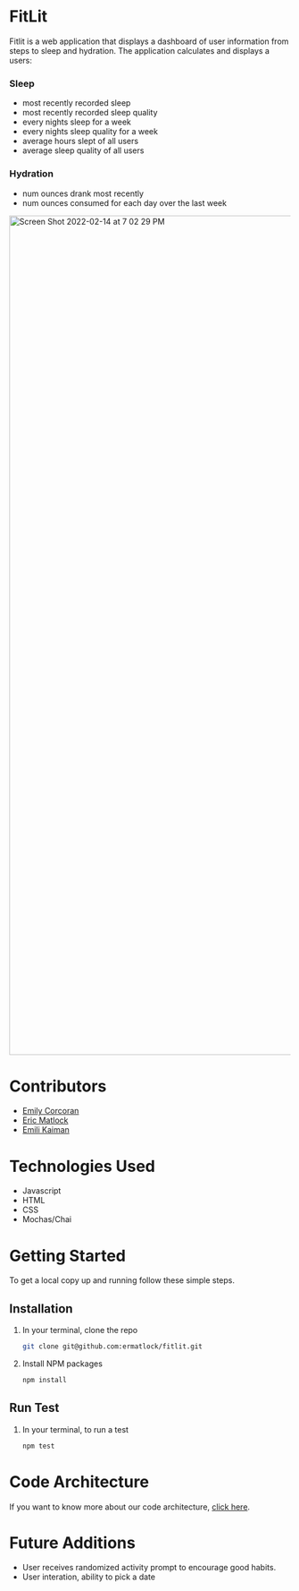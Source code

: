 # FitLit 

Fitlit is a web application that displays a dashboard of user information from steps to sleep and hydration. The application calculates and displays a users:


### Sleep

- most recently recorded sleep
- most recently recorded sleep quality
- every nights sleep for a week
- every nights sleep quality for a week
- average hours slept of all users
- average sleep quality of all users

### Hydration
- num ounces drank most recently 
- num ounces consumed for each day over the last week

<img width="1500" alt="Screen Shot 2022-02-14 at 7 02 29 PM" src="https://user-images.githubusercontent.com/93098905/153967660-cbd22873-5cff-40e2-9659-72bf662ac60b.png">

# Contributors
- [Emily Corcoran](https://github.com/Emily-Cathleen)
- [Eric Matlock](https://github.com/ermatlock)
- [Emili Kaiman](https://github.com/Ekaiman)

# Technologies Used 
- Javascript
- HTML
- CSS
- Mochas/Chai

# Getting Started
To get a local copy up and running follow these simple steps.

## Installation

1. In your terminal, clone the repo
   ```sh
   git clone git@github.com:ermatlock/fitlit.git
   ```
2. Install NPM packages
   ```sh
   npm install
   ```
   
 ## Run Test

1. In your terminal, to run a test
   ```sh
   npm test
   ```


# Code Architecture 
If you want to know more about our code architecture, [click here](https://gist.github.com/Ekaiman/f0c6022e295921a810e7531a4d38f9b0).

# Future Additions
- User receives randomized activity prompt to encourage good habits.
- User interation, ability to pick a date
